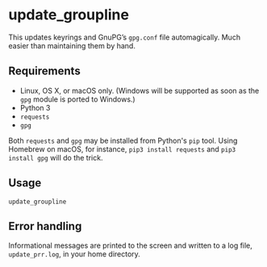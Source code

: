# update_groupline

This updates keyrings and GnuPG’s `gpg.conf` file automagically.  Much easier than maintaining them by hand.

## Requirements

* Linux, OS X, or macOS only.  (Windows will be supported as soon as the `gpg` module is ported to Windows.)
* Python 3
* `requests`
* `gpg`

Both `requests` and `gpg` may be installed from Python's `pip` tool.  Using Homebrew on macOS, for instance, `pip3 install requests` and `pip3 install gpg` will do the trick.

## Usage

`update_groupline`

## Error handling

Informational messages are printed to the screen and written to a log file, `update_prr.log`, in your home directory.
